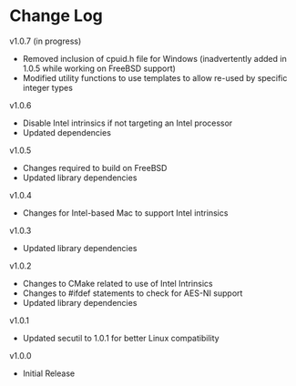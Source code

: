 # Change Log

v1.0.7 (in progress)

- Removed inclusion of cpuid.h file for Windows (inadvertently added in 1.0.5
  while working on FreeBSD support)
- Modified utility functions to use templates to allow re-used by specific
  integer types

v1.0.6

- Disable Intel intrinsics if not targeting an Intel processor
- Updated dependencies

v1.0.5

- Changes required to build on FreeBSD
- Updated library dependencies

v1.0.4

- Changes for Intel-based Mac to support Intel intrinsics

v1.0.3

- Updated library dependencies

v1.0.2

- Changes to CMake related to use of Intel Intrinsics
- Changes to #ifdef statements to check for AES-NI support
- Updated library dependencies

v1.0.1

- Updated secutil to 1.0.1 for better Linux compatibility

v1.0.0

- Initial Release
